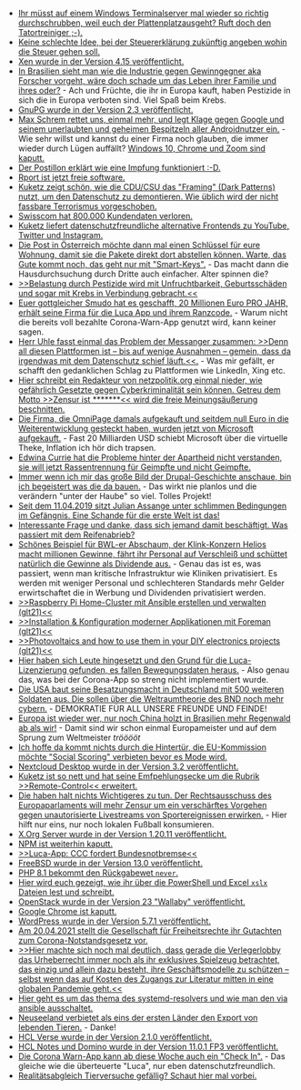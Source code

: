 * [Ihr müsst auf einem Windows Terminalserver mal wieder so richtig durchschrubben, weil euch der Plattenplatzausgeht? Ruft doch den Tatortreiniger ;-).](https://github.com/bazzline/tatortreiniger)
* [Keine schlechte Idee, bei der Steuererklärung zukünftig angeben wohin die Steuer gehen soll.](https://tuxproject.de/blog/2021/04/steuern-mit-einem-zweck/)
* [Xen wurde in der Version 4.15 veröffentlicht.](https://www.phoronix.com/scan.php?page=news_item&px=Xen-4.15-Hypervisor-Released)
* [In Brasilien sieht man wie die Industrie gegen Gewinngegner aka Forscher vorgeht, wäre doch schade um das Leben ihrer Familie und ihres oder?](https://netzfrauen.org/2021/04/08/brasil-3/) - Ach und Früchte, die ihr in Europa kauft, haben Pestizide in sich die in Europa verboten sind. Viel Spaß beim Krebs.
* [GnuPG wurde in der Version 2.3 veröffentlicht.](https://www.phoronix.com/scan.php?page=news_item&px=GnuPG-2.3-Released)
* [Max Schrem rettet uns, einmal mehr, und legt Klage gegen Google und seinem unerlaubten und geheimen Bespitzeln aller Androidnutzer ein.](https://netzpolitik.org/2021/android-beschwerde-gegen-googles-trackingpraxis/) - Wie sehr willst und kannst du einer Firma noch glauben, die immer wieder durch Lügen auffällt?
 [Windows 10, Chrome und Zoom sind kaputt.](https://www.bleepingcomputer.com/news/security/windows-10-hacked-again-at-pwn2own-chrome-and-zoom-also-fall/)
* [Der Postillon erklärt wie eine Impfung funktioniert :-D.](https://www.youtube-nocookie.com/embed/GS39zgQTBXE)
* [Rport ist jetzt freie software.](https://oss.rport.io/)
* [Kuketz zeigt schön, wie die CDU/CSU das "Framing" (Dark Patterns) nutzt, um den Datenschutz zu demontieren. Wie üblich wird der nicht fassbare Terrorismus vorgeschoben.](https://www.kuketz-blog.de/die-deutsche-datenpolitik-der-cdu-csu-teil-2-jeder-ist-auf-sich-gestellt/)
* [Swisscom hat 800.000 Kundendaten verloren.](https://www.borncity.com/blog/2021/04/12/swisscom-800-000-kundendaten-in-tunesien-geklaut/)
* [Kuketz liefert datenschutzfreundliche alternative Frontends zu YouTube, Twitter und Instagram.](https://www.kuketz-blog.de/datenschutzfreundliche-web-frontends-fuer-youtube-twitter-instagram-reddit-und-co/)
* [Die Post in Österreich möchte dann mal einen Schlüssel für eure Wohnung, damit sie die Pakete direkt dort abstellen können. Warte, das Gute kommt noch, das geht nur mit "Smart-Keys".](https://blog.fefe.de/?ts=9e8af12f) - Das macht dann die Hausdurchsuchung durch Dritte auch einfacher. Alter spinnen die?
* [>>Belastung durch Pestizide wird mit Unfruchtbarkeit, Geburtsschäden und sogar mit Krebs in Verbindung gebracht.<<](https://netzfrauen.org/2021/04/12/pesticides-4/)
* [Euer gottgleicher Smudo hat es geschafft, 20 Millionen Euro PRO JAHR, erhält seine Firma für die Luca App und ihrem Ranzcode.](https://netzpolitik.org/2021/digitale-kontaktverfolgung-fast-20-millionen-euro-fuer-luca/) - Warum nicht die bereits voll bezahlte Corona-Warn-App genutzt wird, kann keiner sagen.
* [Herr Uhle fasst einmal das Problem der Messanger zusammen: >>Denn all diesen Plattformen ist – bis auf wenige Ausnahmen – gemein, dass da irgendwas mit dem Datenschutz schief läuft.<<.](https://www.henning-uhle.eu/mobil/messenger-sie-sind-alle-ziemlich-kaputt) - Was mir gefällt, er schafft den gedanklichen Schlag zu Plattformen wie LinkedIn, Xing etc.
* [Hier schreibt ein Redakteur von netzpolitik.org einmal nieder, wie gefährlich Gesetzte gegen Cyberkriminalität sein können. Getreu dem Motto >>Zensur ist *******<< wird die freie Meinungsäußerung beschnitten.](https://netzpolitik.org/2021/sierra-leone-menschenrechtlerinnen-sehen-meinungsfreiheit-durch-cybercrime-gesetz-bedroht/)
* [Die Firma, die OmniPage damals aufgekauft und seitdem null Euro in die Weiterentwicklung gesteckt haben, wurden jetzt von Microsoft aufgekauft.](https://www.borncity.com/blog/2021/04/12/microsoft-kauf-nuance-fr-197-milliarden-us-dollar/) - Fast 20 Milliarden USD schiebt Microsoft über die virtuelle Theke, Inflation ich hör dich trapsen.
* [Edwina Currie hat die Probleme hinter der Apartheid nicht verstanden, sie will jetzt Rassentrennung für Geimpfte und nicht Geimpfte.](https://orbisnjus.com/2021/04/12/das-macht-die-corona-propaganda-mit-den-menschen-ekelerregend-video/)
* [Immer wenn ich mir das große Bild der Drupal-Geschichte anschaue, bin ich begeistert was die da bauen.](https://opensource.com/article/21/4/drupal-updates) - Das wirkt nie planlos und die verändern "unter der Haube" so viel. Tolles Projekt!
* [Seit dem 11.04.2019 sitzt Julian Assange unter schlimmen Bedingungen im Gefängnis. Eine Schande für die erste Welt ist das!](https://netzpolitik.org/2021/wikileaks-zweiter-jahrestag-der-verhaftung-von-julian-assange/)
* [Interessante Frage und danke, dass sich jemand damit beschäftigt. Was passiert mit dem Reifenabrieb?](https://www.sonnenseite.com/de/umwelt/wohin-verschwindet-der-reifenabrieb/)
* [Schönes Beispiel für BWL-er Abschaum, der Klink-Konzern Helios macht millionen Gewinne, fährt ihr Personal auf Verschleiß und schüttet natürlich die Gewinne als Dividende aus.](https://blog.fefe.de/?ts=9e88533e) - Genau das ist es, was passiert, wenn man kritische Infrastruktur wie Kliniken privatisiert. Es werden mit weniger Personal und schlechteren Standards mehr Gelder erwirtschaftet die in Werbung und Dividenden privatisiert werden.
* [>>Raspberry Pi Home-Cluster mit Ansible erstellen und verwalten (glt21)<<](https://cdn.media.ccc.de/events/glt21/h264-hd/glt21-247-deu-Raspberry_Pi_Home-Cluster_mit_Ansible_erstellen_und_verwalten_hd.mp4)
* [>>Installation & Konfiguration moderner Applikationen mit Foreman (glt21)<<](https://cdn.media.ccc.de/events/glt21/h264-hd/glt21-243-deu-Installation_Konfiguration_moderner_Applikationen_mit_Foreman_hd.mp4)
* [>>Photovoltaics and how to use them in your DIY electronics projects (glt21)<<](https://cdn.media.ccc.de/events/glt21/h264-hd/glt21-224-eng-Photovoltaics_and_how_to_use_them_in_your_DIY_electronics_projects_hd.mp4)
* [Hier haben sich Leute hingesetzt und den Grund für die Luca-Lizenzierung gefunden, es fallen Bewegungsdaten heraus.](https://blog.fefe.de/?ts=9e887ca4) - Also genau das, was bei der Corona-App so streng nicht implementiert wurde.
* [Die USA baut seine Besatzungsmacht in Deutschland mit 500 weiteren Soldaten aus. Die sollen über die Weltraumtheorie des BND noch mehr cybern.](https://blog.fefe.de/?ts=9e8870cd) - DEMOKRATIE FÜR ALL UNSERE FREUNDE UND FEINDE!
* [Europa ist wieder wer, nur noch China holzt in Brasilien mehr Regenwald ab als wir!](https://blog.fefe.de/?ts=9e8865ef) - Damit sind wir schon einmal Europameister und auf dem Sprung zum Weltmeister *trööööt*
* [Ich hoffe da kommt nichts durch die Hintertür, die EU-Kommission möchte "Social Scoring" verbieten bevor es Mode wird.](https://netzpolitik.org/2021/ki-gesetz-eu-kommission-moechte-social-scoring-verbieten/)
* [Nextcloud Desktop wurde in der Version 3.2 veröffentlicht.](https://nextcloud.com/blog/nextcloud-desktop-client-3-2-with-status-feature-and-virtual-files-available-now/)
* [Kuketz ist so nett und hat seine Emfpehlungsecke um die Rubrik >>Remote-Control<< erweitert.](https://www.kuketz-blog.de/empfehlungsecke-remote-control-bzw-fernwartungstools/)
* [Die haben halt nichts Wichtigeres zu tun. Der Rechtsausschuss des Europaparlaments will mehr Zensur um ein verschärftes Vorgehen gegen unautorisierte Livestreams von Sportereignissen erwirken.](https://www.patrick-breyer.de/unautorisierte-sport-livestreams-parlamentsausschuss-stimmt-fuer-verschaerfte-massnahmen-und-gegen-digitale-grundrechte/) - Hier hilft nur eins, nur noch lokalen Fußball konsumieren.
* [X.Org Server wurde in der Version 1.20.11 veröffentlicht.](https://www.phoronix.com/scan.php?page=news_item&px=X.Org-Server-1.20.11)
* [NPM ist weiterhin kaputt.](https://www.bleepingcomputer.com/news/security/new-linux-macos-malware-hidden-in-fake-browserify-npm-package/)
* [>>Luca-App: CCC fordert Bundesnotbremse<<](https://www.ccc.de/de/updates/2021/luca-app-ccc-fordert-bundesnotbremse)
* [FreeBSD wurde in der Version 13.0 veröffentlicht.](https://lwn.net/Articles/852552/rss)
* [PHP 8.1 bekommt den Rückgabewet `never`.](https://php.watch/versions/8.1/never-return-type)
* [Hier wird euch gezeigt, wie ihr über die PowerShell und Excel `xslx` Dateien lest und schreibt.](http://woshub.com/read-write-excel-files-powershell/)
* [OpenStack wurde in der Version 23 "Wallaby" veröffentlicht.](https://lwn.net/Articles/852651/rss)
* [Google Chrome ist kaputt.](https://www.bleepingcomputer.com/news/security/second-google-chrome-zero-day-exploit-dropped-on-twitter-this-week/)
* [WordPress wurde in der Version 5.7.1 veröffentlicht.](https://wordpress.org/news/2021/04/wordpress-5-7-1-security-and-maintenance-release/)
* [Am 20.04.2021 stellt die Gesellschaft für Freiheitsrechte ihr Gutachten zum Corona-Notstandsgesetz vor.](https://freiheitsrechte.org/pm-gutachten-corona-notbremse/)
* [>>Hier machte sich noch mal deutlich, dass gerade die Verlegerlobby das Urheberrecht immer noch als ihr exklusives Spielzeug betrachtet, das einzig und allein dazu besteht, ihre Geschäftsmodelle zu schützen – selbst wenn das auf Kosten des Zugangs zur Literatur mitten in eine globalen Pandemie geht.<<](https://netzpolitik.org/2021/expertenanhoerung-zur-urheberrechtsnovelle-das-beste-das-dem-urheberrecht-passieren-konnte/)
* [Hier geht es um das thema des systemd-resolvers und wie man den via ansible ausschaltet.](https://opensource.com/article/21/4/systemd-resolved)
* [Neuseeland verbietet als eins der ersten Länder den Export von lebenden Tieren.](https://netzfrauen.org/2021/04/15/newzealand-10/) - Danke!
* [HCL Verse wurde in der Version 2.1.0 veröffentlicht.](https://n-komm.de/hcl-verse-2-1-0-veroeffentlicht/)
* [HCL Notes und Domino wurde in der Version 11.0.1 FP3 veröffentlicht.](https://n-komm.de/hcl-verse-2-1-0-veroeffentlicht/)
* [Die Corona Warn-App kann ab diese Woche auch ein "Check In".](https://netzpolitik.org/2021/neue-version-der-corona-warn-app-einchecken-per-qr-code/) - Das gleiche wie die überteuerte "Luca", nur eben datenschutzfreundlich.
* [Realitätsabgleich Tierversuche gefällig? Schaut hier mal vorbei.](https://netzfrauen.org/2021/04/15/spain-5/)
